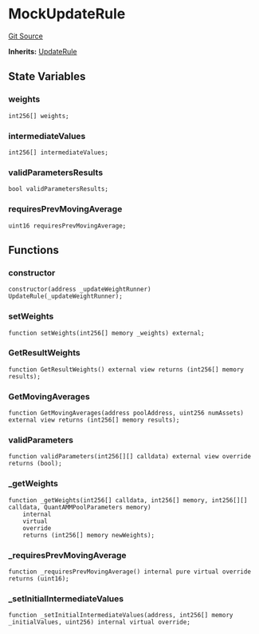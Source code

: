 # MockUpdateRule
[Git Source](https://github.com/QuantAMMProtocol/QuantAMM-V1/blob/3cfe58cf30c64b95a2607d2672fb541c48d807e0/contracts/mock/mockRules/MockUpdateRule.sol)

**Inherits:**
[UpdateRule](/contracts/rules/UpdateRule.sol/abstract.UpdateRule.md)


## State Variables
### weights

```solidity
int256[] weights;
```


### intermediateValues

```solidity
int256[] intermediateValues;
```


### validParametersResults

```solidity
bool validParametersResults;
```


### requiresPrevMovingAverage

```solidity
uint16 requiresPrevMovingAverage;
```


## Functions
### constructor


```solidity
constructor(address _updateWeightRunner) UpdateRule(_updateWeightRunner);
```

### setWeights


```solidity
function setWeights(int256[] memory _weights) external;
```

### GetResultWeights


```solidity
function GetResultWeights() external view returns (int256[] memory results);
```

### GetMovingAverages


```solidity
function GetMovingAverages(address poolAddress, uint256 numAssets) external view returns (int256[] memory results);
```

### validParameters


```solidity
function validParameters(int256[][] calldata) external view override returns (bool);
```

### _getWeights


```solidity
function _getWeights(int256[] calldata, int256[] memory, int256[][] calldata, QuantAMMPoolParameters memory)
    internal
    virtual
    override
    returns (int256[] memory newWeights);
```

### _requiresPrevMovingAverage


```solidity
function _requiresPrevMovingAverage() internal pure virtual override returns (uint16);
```

### _setInitialIntermediateValues


```solidity
function _setInitialIntermediateValues(address, int256[] memory _initialValues, uint256) internal virtual override;
```

